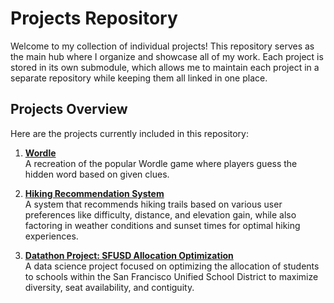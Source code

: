 # Projects Repository

Welcome to my collection of individual projects! This repository serves as the main hub where I organize and showcase all of my work. Each project is stored in its own submodule, which allows me to maintain each project in a separate repository while keeping them all linked in one place.

## Projects Overview

Here are the projects currently included in this repository:

1. **[Wordle](./wordle)**  
   A recreation of the popular Wordle game where players guess the hidden word based on given clues.  

2. **[Hiking Recommendation System](./hiking-recommendation-system)**  
   A system that recommends hiking trails based on various user preferences like difficulty, distance, and elevation gain, while also factoring in weather conditions and sunset times for optimal hiking experiences.

3. **[Datathon Project: SFUSD Allocation Optimization](./datathon)**  
   A data science project focused on optimizing the allocation of students to schools within the San Francisco Unified School District to maximize diversity, seat availability, and contiguity.
